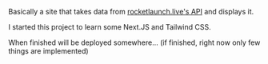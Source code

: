 Basically a site that takes data from [rocketlaunch.live's API](https://www.rocketlaunch.live/api) and displays it. 

I started this project to learn some Next.JS and Tailwind CSS.

When finished will be deployed somewhere... (if finished, right now only few things are implemented)
